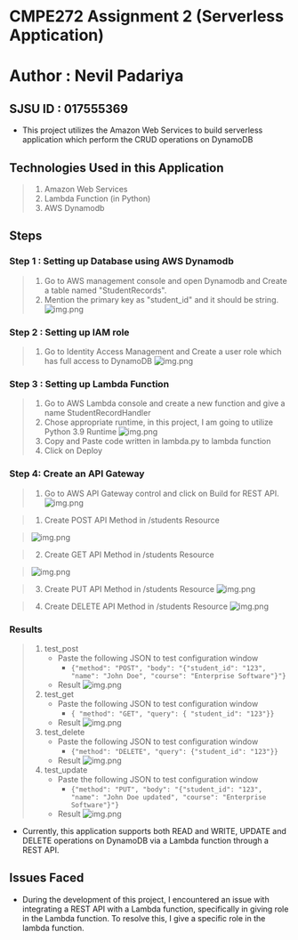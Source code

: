 CMPE272 Assignment 2 (Serverless Apptication)
=======
# Author : Nevil Padariya
## SJSU ID : 017555369

* This project utilizes the Amazon Web Services to build serverless application which perform the CRUD operations on DynamoDB

## Technologies Used in this Application
> 1. Amazon Web Services
> 2. Lambda Function (in Python)
> 3. AWS Dynamodb

## Steps

### Step 1 : Setting up Database using AWS Dynamodb
> 1. Go to AWS management console and open Dynamodb and Create a table named "StudentRecords".
> 2. Mention the primary key as "student_id" and it should be string.
> ![img.png](images/Table.png)

### Step 2 : Setting up IAM role
> 1. Go to Identity Access Management and Create a user role which has full access to DynamoDB
> ![img.png](images/Role.png)



### Step 3 : Setting up Lambda Function
> 1. Go to AWS Lambda console and create a new function and give a name StudentRecordHandler
> 2. Chose appropriate runtime, in this project, I am going to utilize Python 3.9 Runtime
>   ![img.png](images/Lambda_function.png)
> 3. Copy and Paste code written in lambda.py to lambda function
> 4. Click on Deploy


### Step 4: Create an API Gateway
> 1. Go to AWS API Gateway control and click on Build for REST API.
>   ![img.png](images/API.png)

> 1. Create POST API Method in /students Resource

>   ![img.png](images/Post_API.png)


> 2. Create GET API Method in /students Resource

>   ![img.png](images/Get_API.png)


> 3. Create PUT API Method in /students Resource
>   ![img.png](images/Put_API.png)


> 4. Create DELETE API Method in /students Resource
>   ![img.png](images/Delete_API.png)


### Results
>    1. test_post
>       * Paste the following JSON to test configuration window
>         * ```{"method": "POST", "body": "{"student_id": "123", "name": "John Doe", "course": "Enterprise Software"}"}```
>       * Result
>       ![img.png](images/Post.png)
>    2. test_get
>       * Paste the following JSON to test configuration window
>         *  ``` { "method": "GET", "query": { "student_id": "123"}} ```
>       * Result
>       ![img.png](images/Get.png)
>    3. test_delete
>       * Paste the following JSON to test configuration window
>         *  ``` {"method": "DELETE", "query": {"student_id": "123"}} ```
>       * Result
>       ![img.png](images/Delete.png)
>    4. test_update 
>       * Paste the following JSON to test configuration window
>         *  ``` {"method": "PUT", "body": "{"student_id": "123", "name": "John Doe updated", "course": "Enterprise Software"}"} ```
>       * Result
>       ![img.png](images/Put.png)




* Currently, this application supports both READ and WRITE, UPDATE and DELETE operations on DynamoDB via a Lambda function through a REST API.

## Issues Faced
* During the development of this project, I encountered an issue with integrating a REST API with a Lambda function, specifically in giving role in the Lambda function. To resolve this, I give a specific role in the lambda function.

